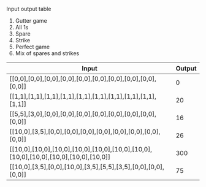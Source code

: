 Input output table

1. Gutter game
2. All 1s
3. Spare
4. Strike
5. Perfect game
6. Mix of spares and strikes


|Input|Output|
|-------|---------------|
|[[0,0],[0,0],[0,0],[0,0],[0,0],[0,0],[0,0],[0,0],[0,0],[0,0]]|0|
|[[1,1],[1,1],[1,1],[1,1],[1,1],[1,1],[1,1],[1,1],[1,1],[1,1]]|20|
|[[5,5],[3,0],[0,0],[0,0],[0,0],[0,0],[0,0],[0,0],[0,0],[0,0]]|16|
|[[10,0],[3,5],[0,0],[0,0],[0,0],[0,0],[0,0],[0,0],[0,0],[0,0]]|26|
|[[10,0],[10,0],[10,0],[10,0],[10,0],[10,0],[10,0],[10,0],[10,0],[10,0],[10,0],[10,0]]|300|
|[[10,0],[3,5],[0,0],[10,0],[3,5],[5,5],[3,5],[0,0],[0,0],[0,0]]|75|
